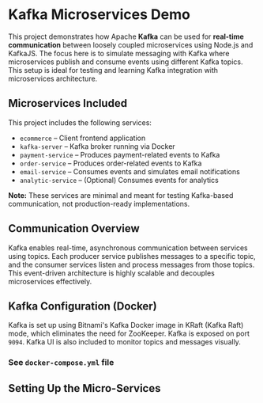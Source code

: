 # Kafka Microservices Demo

This project demonstrates how Apache **Kafka** can be used for **real-time communication** between loosely coupled microservices using Node.js and KafkaJS. The focus here is to simulate messaging with Kafka where microservices publish and consume events using different Kafka topics. This setup is ideal for testing and learning Kafka integration with microservices architecture.

## Microservices Included

This project includes the following services:

- `ecommerce` – Client frontend application
- `kafka-server` – Kafka broker running via Docker
- `payment-service` – Produces payment-related events to Kafka
- `order-service` – Produces order-related events to Kafka
- `email-service` – Consumes events and simulates email notifications
- `analytic-service` – (Optional) Consumes events for analytics

**Note:** These services are minimal and meant for testing Kafka-based communication, not production-ready implementations.

## Communication Overview

Kafka enables real-time, asynchronous communication between services using topics. Each producer service publishes messages to a specific topic, and the consumer services listen and process messages from those topics. This event-driven architecture is highly scalable and decouples microservices effectively.

## Kafka Configuration (Docker)

Kafka is set up using Bitnami's Kafka Docker image in KRaft (Kafka Raft) mode, which eliminates the need for ZooKeeper. Kafka is exposed on port `9094`. Kafka UI is also included to monitor topics and messages visually.

### See `docker-compose.yml` file 

## Setting Up the Micro-Services
